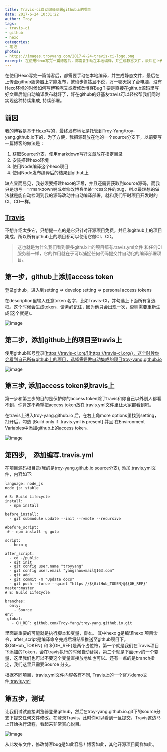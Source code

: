 ```yaml
---
title: Travis-ci自动编译部署github上的项目
date: 2017-6-24 10:31:22
author: Troy
tags:
- travis-ci
- github
- hexo
categories:
- 笔记
photos:
- https://images.troyyang.com/2017-6-24-travis-ci-logo.png
excerpt: 在使用Hexo写完一篇博客后，都需要手动在本地编译，并生成静态文件，最后在上传至github服务器上才能发布，繁琐步骤姑且不说，万一哪天换了台电脑，没有Hexo环境的时候如何写博客呢？要是直接在github源码里写好文章后能自动编译发布就好了，好在github的好基友travis可以轻松帮我们同时实现这种CI,CD。
---
```

在使用Hexo写完一篇博客后，都需要手动在本地编译，并生成静态文件，最后在上传至github服务器上才能发布，繁琐步骤姑且不说，万一哪天换了台电脑，没有Hexo环境的时候如何写博客呢又或者修改博客Bug？要是直接在github源码里写好文章后能自动编译发布就好了，好在github的好基友travis可以轻松帮我们同时实现这种持续集成, 持续部署。
## 前因
我的博客是基于[Hexo](https://hexo.io/)写的，最终发布地址是托管到Troy-Yang/troy-yang.github.io下的，为了方便，我把源码放在他的一个source分支下，以前要写一篇博客的做法是：
1. 获取Source分支，使用markdown写好文章放在指定目录
2. 安装搭建hexo环境
3. 使用Node编译这个hexo项目
4. 使用Node发布编译后的结果到github上

缺点显而易见，我必须要搭建hexo的环境，并且还需要获取到source源码，而我只是想写一个markdown啊或者修改博客里某个css文件的bug，所以最理想的做法就是能自动检测到我的源码改动并自动编译部署，就和我们平时项目开发时的CI、CD一样。

## [Travis](https://travis-ci.org/)
不想介绍太多它，只想提一点的是它只针对开源项目免费，并且和github上的项目集成，所以所有github上的项目都可以使用它做CI、CD。
> 这也就是为什么我们看到很多github上的项目都有.travis.yml文件
和任何CI服务器一样，它的作用就在于可以捕捉任何代码提交并自动化的编译部署项目。

## 第一步，github上添加access token
登录github，进入到setting => develop setting => personal access tokens

在description里输入任意token 名字，比如Travis-CI，并勾选上下面所有复选框。这个时候会生成token，请务必记住，因为他只会出现一次，否则需要重新生成(这个就是)。

![image](https://images.troyyang.com/2017-6-24-github-create-token.png)


## 第二步，添加github上的项目至travis上
使用github账号登录[https://travis-ci.org/](https://travis-ci.org/)，这个时候你会看到自己所有github上的项目，选择需要做自动集成的项目troy-yang.github.io

![image](https://images.troyyang.com/2017-6-24-travis-ci-create.png)

## 第三步, 添加access token到travis上
第一步和第三步的目的是保护你的access token除了travis和你自己以外别人都看不到，你肯定不希望把access token放在.travis.yml文件里让大家都看到吧。

在travis上进入troy-yang.github.io 后，在右上角more options里找到setting，打开后，勾选 [Build only if .travis.yml is present] 并且 在Environment Variables中添加github上的access token。

![image](https://images.troyyang.com/2017-6-24-travis-ci-setting.png)

## 第四步,　添加编写.travis.yml
在项目源码根目录(我的是troy-yang.github.io source分支), 添加.travis.yml文件，内容如下:
```
language: node_js
node_js: stable

# S: Build Lifecycle
install:
  - npm install

before_install:
  - git submodule update --init --remote --recursive
  
#before_script:
 # - npm install -g gulp

script:
  - hexo g

after_script:
  - cd ./public
  - git init
  - git config user.name "troyyang"
  - git config user.email "yangzhouemail@163.com"
  - git add .
  - git commit -m "Update docs"
  - git push --force --quiet "https://${GitHub_TOKEN}@${GH_REF}" master:master
# E: Build LifeCycle

branches:
  only:
    - Source
env:
 global:
   - GH_REF: github.com/Troy-Yang/troy-yang.github.io.git
```

里面最重要的可能就是执行脚本和变量，脚本。 其中hexo g是编译hexo 项目命令，after_script是编译命令完成后将结果推送至github项目下。${GitHub_TOKEN} 和 ${GH_REF}是两个占位符，第一个就是我们在Travis项目下添加的Token，会在travis执行的时候自动替换，第二个就是下面env的一个变量，这里我们也可以不要这个变量直接放地址也可以。还有一点的是branch指定，我们这里只需要Source 分支。

根据不同项目，travis.yml文件内容各有不同, Travis上的一个官方demo文件[.travis.yml]( https://github.com/travis-ci/cat-party/blob/master/.travis.yml)

## 第五步，测试
让我们试试直接浏览器登录github，然后在troy-yang.github.io.git下的source分支下提交任何文件修改。在登录Travis，此时你可以看到一旦提交，Travis这边马上开始执行流程，看起来非常赏心悦目。

![image](https://images.troyyang.com/2017-6-24-travis-ci-build.png)

从此发布文件，修改博客bug是如此容易！博客如此，其他开源项目同样如此。
